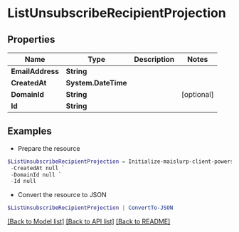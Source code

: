 # ListUnsubscribeRecipientProjection
## Properties

Name | Type | Description | Notes
------------ | ------------- | ------------- | -------------
**EmailAddress** | **String** |  | 
**CreatedAt** | **System.DateTime** |  | 
**DomainId** | **String** |  | [optional] 
**Id** | **String** |  | 

## Examples

- Prepare the resource
```powershell
$ListUnsubscribeRecipientProjection = Initialize-maislurp-client-powershellListUnsubscribeRecipientProjection  -EmailAddress null `
 -CreatedAt null `
 -DomainId null `
 -Id null
```

- Convert the resource to JSON
```powershell
$ListUnsubscribeRecipientProjection | ConvertTo-JSON
```

[[Back to Model list]](../README#documentation-for-models) [[Back to API list]](../README#documentation-for-api-endpoints) [[Back to README]](../README)

